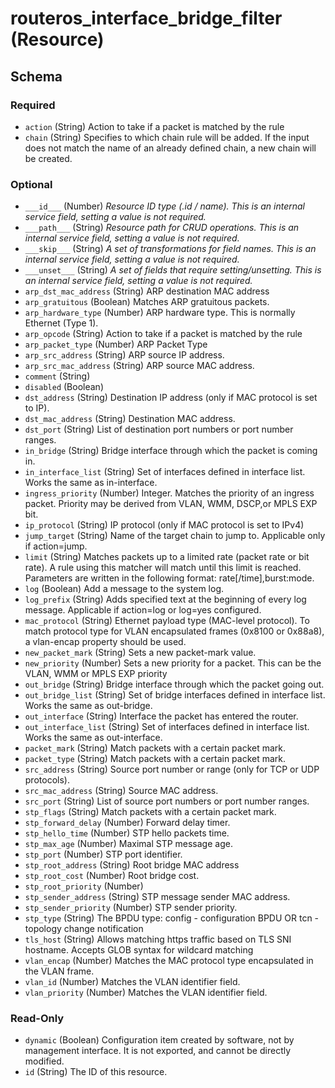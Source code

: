 # routeros_interface_bridge_filter (Resource)




<!-- schema generated by tfplugindocs -->
## Schema

### Required

- `action` (String) Action to take if a packet is matched by the rule
- `chain` (String) Specifies to which chain rule will be added. If the input does not match the name of an already defined chain, a new chain will be created.

### Optional

- `___id___` (Number) <em>Resource ID type (.id / name). This is an internal service field, setting a value is not required.</em>
- `___path___` (String) <em>Resource path for CRUD operations. This is an internal service field, setting a value is not required.</em>
- `___skip___` (String) <em>A set of transformations for field names. This is an internal service field, setting a value is not required.</em>
- `___unset___` (String) <em>A set of fields that require setting/unsetting. This is an internal service field, setting a value is not required.</em>
- `arp_dst_mac_address` (String) ARP destination MAC address
- `arp_gratuitous` (Boolean) Matches ARP gratuitous packets.
- `arp_hardware_type` (Number) ARP hardware type. This is normally Ethernet (Type 1).
- `arp_opcode` (String) Action to take if a packet is matched by the rule
- `arp_packet_type` (Number) ARP Packet Type
- `arp_src_address` (String) ARP source IP address.
- `arp_src_mac_address` (String) ARP source MAC address.
- `comment` (String)
- `disabled` (Boolean)
- `dst_address` (String) Destination IP address (only if MAC protocol is set to IP).
- `dst_mac_address` (String) Destination MAC address.
- `dst_port` (String) List of destination port numbers or port number ranges.
- `in_bridge` (String) Bridge interface through which the packet is coming in.
- `in_interface_list` (String) Set of interfaces defined in interface list. Works the same as in-interface.
- `ingress_priority` (Number) Integer. Matches the priority of an ingress packet. Priority may be derived from VLAN, WMM, DSCP,or MPLS EXP bit.
- `ip_protocol` (String) IP protocol (only if MAC protocol is set to IPv4)
- `jump_target` (String) Name of the target chain to jump to. Applicable only if action=jump.
- `limit` (String) Matches packets up to a limited rate (packet rate or bit rate). A rule using this matcher will match until this limit is reached. Parameters are written in the following format: rate[/time],burst:mode.
- `log` (Boolean) Add a message to the system log.
- `log_prefix` (String) Adds specified text at the beginning of every log message. Applicable if action=log or log=yes configured.
- `mac_protocol` (String) Ethernet payload type (MAC-level protocol). To match protocol type for VLAN encapsulated frames (0x8100 or 0x88a8), a vlan-encap property should be used.
- `new_packet_mark` (String) Sets a new packet-mark value.
- `new_priority` (Number) Sets a new priority for a packet. This can be the VLAN, WMM or MPLS EXP priority
- `out_bridge` (String) Bridge interface through which the packet going out.
- `out_bridge_list` (String) Set of bridge interfaces defined in interface list. Works the same as out-bridge.
- `out_interface` (String) Interface the packet has entered the router.
- `out_interface_list` (String) Set of interfaces defined in interface list. Works the same as out-interface.
- `packet_mark` (String) Match packets with a certain packet mark.
- `packet_type` (String) Match packets with a certain packet mark.
- `src_address` (String) Source port number or range (only for TCP or UDP protocols).
- `src_mac_address` (String) Source MAC address.
- `src_port` (String) List of source port numbers or port number ranges.
- `stp_flags` (String) Match packets with a certain packet mark.
- `stp_forward_delay` (Number) Forward delay timer.
- `stp_hello_time` (Number) STP hello packets time.
- `stp_max_age` (Number) Maximal STP message age.
- `stp_port` (Number) STP port identifier.
- `stp_root_address` (String) Root bridge MAC address
- `stp_root_cost` (Number) Root bridge cost.
- `stp_root_priority` (Number)
- `stp_sender_address` (String) STP message sender MAC address.
- `stp_sender_priority` (Number) STP sender priority.
- `stp_type` (String) The BPDU type: config - configuration BPDU OR tcn - topology change notification
- `tls_host` (String) Allows matching https traffic based on TLS SNI hostname. Accepts GLOB syntax for wildcard matching
- `vlan_encap` (Number) Matches the MAC protocol type encapsulated in the VLAN frame.
- `vlan_id` (Number) Matches the VLAN identifier field.
- `vlan_priority` (Number) Matches the VLAN identifier field.

### Read-Only

- `dynamic` (Boolean) Configuration item created by software, not by management interface. It is not exported, and cannot be directly modified.
- `id` (String) The ID of this resource.


